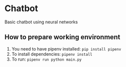 # Chatbot
Basic chatbot using neural networks

## How to prepare working environment

1. You need to have pipenv installed: `pip install pipenv`
1. To install dependencies: `pipenv install`
2. To run: `pipenv run python main.py`